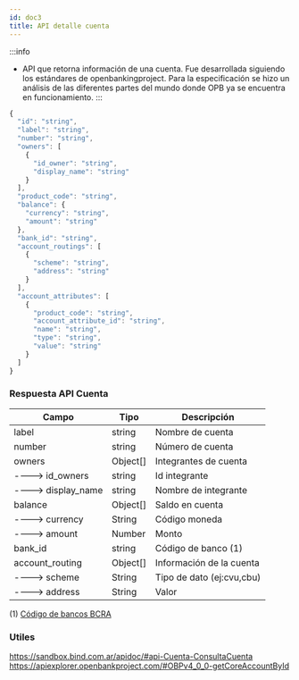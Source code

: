 ```yaml
---
id: doc3
title: API detalle cuenta
---
```

:::info
* API que retorna información de una cuenta. 
Fue desarrollada siguiendo los estándares de openbankingproject.
Para la especificación se hizo un análisis de las diferentes partes del mundo donde OPB ya se encuentra en funcionamiento. 
:::
```javascript
{
  "id": "string",
  "label": "string",
  "number": "string",
  "owners": [
    {
      "id_owner": "string",
      "display_name": "string"
    }
  ],
  "product_code": "string",
  "balance": {
    "currency": "string",
    "amount": "string"
  },
  "bank_id": "string",
  "account_routings": [
    {
      "scheme": "string",
      "address": "string"
    }
  ],
  "account_attributes": [
    {
      "product_code": "string",
      "account_attribute_id": "string",
      "name": "string",
      "type": "string",
      "value": "string"
    }
  ]
}
```
### Respuesta API Cuenta

| Campo                              | Tipo       | Descripción                     |
| ---------------------------------- | ---------- | ------------------------------- |
| label                              | string     | Nombre de cuenta                |
| number                             | string     | Número de cuenta                |
| owners                             | Object[]   | Integrantes de cuenta           |
| ----> id_owners                    | string     | Id integrante                   |
| ----> display_name                 | string     | Nombre de integrante            |
| balance	                         | Object[]   | Saldo en cuenta				    |
| ----> currency	                 | String	  | Código moneda                   |  
| ----> amount                       |	Number	  | Monto                           |
| bank_id                            | string     | Código de banco (1)             |
| account_routing                    | Object[]   | Información de la cuenta        |
| ----> scheme   	                 | String	  | Tipo de dato (ej:cvu,cbu)       |  
| ----> address                      |	String	  | Valor                           |

(1) [Código de bancos BCRA](https://www.bcra.gob.ar/SistemasFinancierosYdePagos/Sistema_financiero_nomina_de_entidades.asp?bco=AAA00&tipo=1)

### Utiles

https://sandbox.bind.com.ar/apidoc/#api-Cuenta-ConsultaCuenta
https://apiexplorer.openbankproject.com/#OBPv4_0_0-getCoreAccountById

